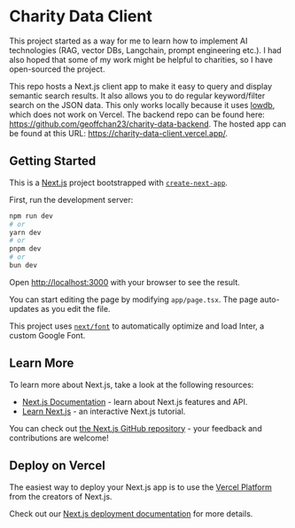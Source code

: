 # Charity Data Client

This project started as a way for me to learn how to implement AI technologies (RAG, vector DBs, Langchain, prompt engineering etc.). I had also hoped that some of my work might be helpful to charities, so I have open-sourced the project.

This repo hosts a Next.js client app to make it easy to query and display semantic search results. It also allows you to do regular keyword/filter search on the JSON data. This only works locally because it uses [lowdb](https://github.com/typicode/lowdb), which does not work on Vercel. The backend repo can be found here: https://github.com/geoffchan23/charity-data-backend. The hosted app can be found at this URL: https://charity-data-client.vercel.app/.

## Getting Started

This is a [Next.js](https://nextjs.org/) project bootstrapped with [`create-next-app`](https://github.com/vercel/next.js/tree/canary/packages/create-next-app).

First, run the development server:

```bash
npm run dev
# or
yarn dev
# or
pnpm dev
# or
bun dev
```

Open [http://localhost:3000](http://localhost:3000) with your browser to see the result.

You can start editing the page by modifying `app/page.tsx`. The page auto-updates as you edit the file.

This project uses [`next/font`](https://nextjs.org/docs/basic-features/font-optimization) to automatically optimize and load Inter, a custom Google Font.

## Learn More

To learn more about Next.js, take a look at the following resources:

- [Next.js Documentation](https://nextjs.org/docs) - learn about Next.js features and API.
- [Learn Next.js](https://nextjs.org/learn) - an interactive Next.js tutorial.

You can check out [the Next.js GitHub repository](https://github.com/vercel/next.js/) - your feedback and contributions are welcome!

## Deploy on Vercel

The easiest way to deploy your Next.js app is to use the [Vercel Platform](https://vercel.com/new?utm_medium=default-template&filter=next.js&utm_source=create-next-app&utm_campaign=create-next-app-readme) from the creators of Next.js.

Check out our [Next.js deployment documentation](https://nextjs.org/docs/deployment) for more details.

